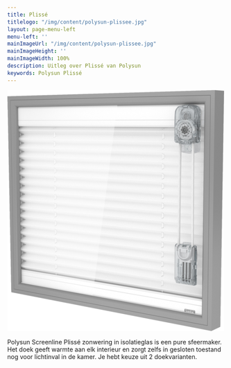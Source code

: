 ```yaml
---
title: Plissé
titlelogo: "/img/content/polysun-plissee.jpg"
layout: page-menu-left
menu-left: ''
mainImageUrl: "/img/content/polysun-plissee.jpg"
mainImageHeight: ''
mainImageWidth: 100%
description: Uitleg over Plissé van Polysun
keywords: Polysun Plissé
---
```


![](/img/content/polysun-plisse.png)

Polysun Screenline Plissé zonwering in isolatieglas is een pure sfeermaker. Het doek geeft warmte aan elk interieur en zorgt zelfs in gesloten toestand nog voor lichtinval in de kamer. Je hebt keuze uit 2 doekvarianten.